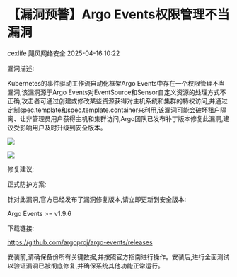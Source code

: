 #  【漏洞预警】Argo Events权限管理不当漏洞   
cexlife  飓风网络安全   2025-04-16 10:22  
  
漏洞描述:  
  
Kubernetes的事件驱动工作流自动化框架Argo Events中存在一个权限管理不当漏洞,该漏洞源于Argo Events对EventSource和Sensor自定义资源的处理方式不正确,攻击者可通过创建或修改某些资源获得对主机系统和集群的特权访问,并通过定制spec.template和spec.template.container来利用,该漏洞可能会破坏租户隔离、让非管理员用户获得主机和集群访问,Argo团队已发布补丁版本修复此漏洞,建议受影响用户及时升级到安全版本。  
  
![](https://mmbiz.qpic.cn/mmbiz_png/ibhQpAia4xu00S9IdBjBTlDxWzpqzbUqBTZjicgpIWLGT241r3DfVktxMNfj4xyniaeaiaKjNCwriaoSM9PRFP2KNbJQ/640?wx_fmt=png&from=appmsg "")  
  
![](https://mmbiz.qpic.cn/mmbiz_png/ibhQpAia4xu00S9IdBjBTlDxWzpqzbUqBTBEfKMwePgEI3xQvjSDUaC9icav2YtM4iaXkk7DdFvxJaCzslMaXOewdg/640?wx_fmt=png&from=appmsg "")  
  
修复建议:  
  
正式防护方案:  
  
针对此漏洞,官方已经发布了漏洞修复版本,请立即更新到安全版本:  
  
Argo Events >= v1.9.6  
  
下载链接:  
  
https://github.com/argoproj/argo-events/releases  
  
安装前,请确保备份所有关键数据,并按照官方指南进行操作。安装后,进行全面测试以验证漏洞已被彻底修复,并确保系统其他功能正常运行。  
  
  
  
